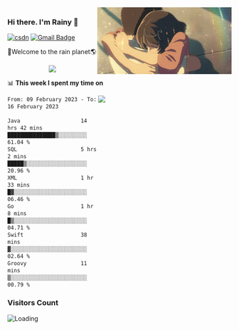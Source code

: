 <img  align='right' height="150" src="https://github.com/LikeRainDay/LikeRainDay/blob/master/pic/img_rain_1.gif?raw=true">



### Hi there. I'm Rainy :lemon:

[![csdn](https://img.shields.io/badge/-csdn-c14438?style=flat-square&logo=c&logoColor=white)](https://blog.csdn.net/qq_15807167)
[![Gmail Badge](https://img.shields.io/badge/-gmail-c14438?style=flat-square&logo=Gmail&logoColor=white&link=mailto:houshuai0816@gmail.com)](mailto:houshuai0816@gmail.com)

🚀Welcome to the rain planet🌎

<center>
<img align='center'  src="https://source.unsplash.com/random/1200x600">
</center>

📊 **This week I spent my time on**

<img align='right'   width="300" src="https://github-readme-stats.vercel.app/api?username=LikeRainDay&show_icons=true&title_color=fff&icon_color=79ff97&text_color=9f9f9f&bg_color=151515&count_private=true">

<!--START_SECTION:waka-->

```text
From: 09 February 2023 - To: 16 February 2023

Java                   14 hrs 42 mins  ███████████████▒░░░░░░░░░   61.04 %
SQL                    5 hrs 2 mins    █████▒░░░░░░░░░░░░░░░░░░░   20.96 %
XML                    1 hr 33 mins    █▓░░░░░░░░░░░░░░░░░░░░░░░   06.46 %
Go                     1 hr 8 mins     █▒░░░░░░░░░░░░░░░░░░░░░░░   04.71 %
Swift                  38 mins         ▓░░░░░░░░░░░░░░░░░░░░░░░░   02.64 %
Groovy                 11 mins         ▒░░░░░░░░░░░░░░░░░░░░░░░░   00.79 %
```

<!--END_SECTION:waka-->

### Visitors Count
<img align="left" src = "https://profile-counter.glitch.me/LikeRainDay/count.svg" alt ="Loading">
